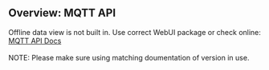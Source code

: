 ## Overview: MQTT API

Offline data view is not built in. Use correct WebUI package or check online: 
<a href="https://github.com/Slider0007/AI-on-the-edge-device/tree/develop/docs/API/MQTT" target="_blank">MQTT API Docs</a><br>
<br>
NOTE: Please make sure using matching doumentation of version in use.